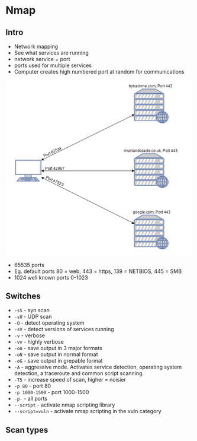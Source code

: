# Nmap

## Intro

- Network mapping
- See what services are running
- network service = port
- ports used for multiple services
- Computer creates high numbered port at random for communications

![nmap](./nmap.png)

- 65535 ports
- Eg. default ports 80 = web, 443 = https, 139 = NETBIOS, 445 = SMB
- 1024 well known ports 0-1023

## Switches

- `-sS` - syn scan
- `-sU` - UDP scan
- `-O` - detect operating system
- `-sV` - detect versions of services running
- `-v` - verbose
- `-vv` - highly verbose
- `-oA` - save output in 3 major formats
- `-oN` - save output in normal format
- `-oG` - save output in grepable format
- `-A` - aggressive mode. Activates service detection, operating system detection, a traceroute and common script scanning.
- `-T5` - increase speed of scan, higher = noisier
- `-p 80` - port 80
- `-p 1000-1500` - port 1000-1500
- `-p-` - all ports
- `--script` - activate nmap scripting library
- `--script=vuln` - activate nmap scripting in the vuln category

## Scan types
